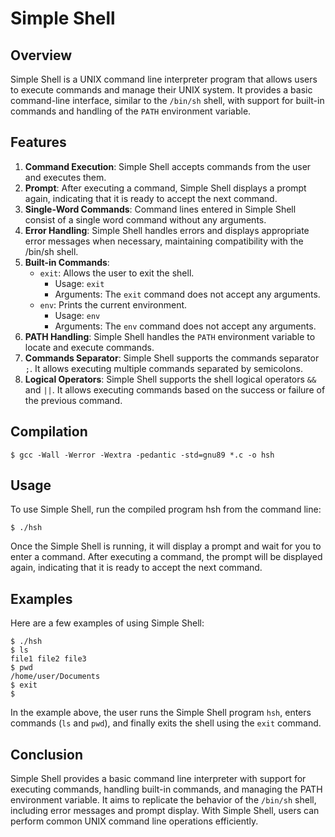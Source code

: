 # Simple Shell

## Overview

Simple Shell is a UNIX command line interpreter program that allows users to execute commands and manage their UNIX system. It provides a basic command-line interface, similar to the `/bin/sh` shell, with support for built-in commands and handling of the `PATH` environment variable.

## Features

1. **Command Execution**: Simple Shell accepts commands from the user and executes them.
2. **Prompt**: After executing a command, Simple Shell displays a prompt again, indicating that it is ready to accept the next command.
3. **Single-Word Commands**: Command lines entered in Simple Shell consist of a single word command without any arguments.
4. **Error Handling**: Simple Shell handles errors and displays appropriate error messages when necessary, maintaining compatibility with the /bin/sh shell.
5. **Built-in Commands**:
    - `exit`: Allows the user to exit the shell.
        - Usage: `exit`
        - Arguments: The `exit` command does not accept any arguments.
    - `env`: Prints the current environment.
        - Usage: `env`
        - Arguments: The `env` command does not accept any arguments.
6. **PATH Handling**: Simple Shell handles the `PATH` environment variable to locate and execute commands.
7. **Commands Separator**: Simple Shell supports the commands separator `;`. It allows executing multiple commands separated by semicolons.
8. **Logical Operators**: Simple Shell supports the shell logical operators `&&` and `||`. It allows executing commands based on the success or failure of the previous command.

## Compilation

```shell
$ gcc -Wall -Werror -Wextra -pedantic -std=gnu89 *.c -o hsh
```

## Usage

To use Simple Shell, run the compiled program hsh from the command line:

```shell
$ ./hsh
```

Once the Simple Shell is running, it will display a prompt and wait for you to enter a command. After executing a command, the prompt will be displayed again, indicating that it is ready to accept the next command.

## Examples

Here are a few examples of using Simple Shell:

```shell
$ ./hsh
$ ls
file1 file2 file3
$ pwd
/home/user/Documents
$ exit
$
```

In the example above, the user runs the Simple Shell program `hsh`, enters commands (`ls` and `pwd`), and finally exits the shell using the `exit` command.

## Conclusion

Simple Shell provides a basic command line interpreter with support for executing commands, handling built-in commands, and managing the PATH environment variable. It aims to replicate the behavior of the `/bin/sh` shell, including error messages and prompt display. With Simple Shell, users can perform common UNIX command line operations efficiently.

